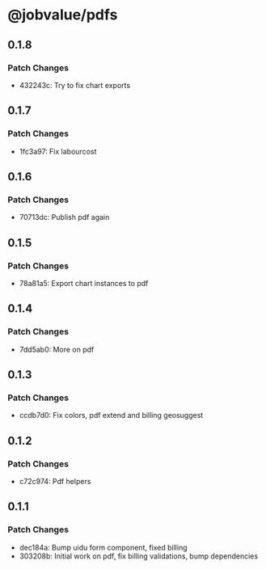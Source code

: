 # @jobvalue/pdfs

## 0.1.8

### Patch Changes

- 432243c: Try to fix chart exports

## 0.1.7

### Patch Changes

- 1fc3a97: Fix labourcost

## 0.1.6

### Patch Changes

- 70713dc: Publish pdf again

## 0.1.5

### Patch Changes

- 78a81a5: Export chart instances to pdf

## 0.1.4

### Patch Changes

- 7dd5ab0: More on pdf

## 0.1.3

### Patch Changes

- ccdb7d0: Fix colors, pdf extend and billing geosuggest

## 0.1.2

### Patch Changes

- c72c974: Pdf helpers

## 0.1.1

### Patch Changes

- dec184a: Bump uidu form component, fixed billing
- 303208b: Initial work on pdf, fix billing validations, bump dependencies
